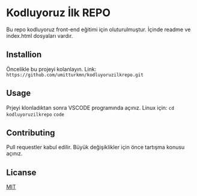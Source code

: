 # Kodluyoruz İlk REPO

Bu repo kodluyoruz front-end  eğitimi için oluturulmuştur. İçinde readme ve index.html dosyaları vardır.

## Installion

Öncelikle bu projeyi kolanlayın. Link:
`https://github.com/umitturkmn/kodluyoruzilkrepo.git`

## Usage

Prjeyi klonladıktan sonra VSCODE programında açınız.
Linux için:
`cd kodluyoruzilkrepo`
`code`

## Contributing

Pull requestler kabul edilir. Büyük değişiklikler için önce tartışma konusu açınız.

## Licanse

[MIT](https://www.example.com)